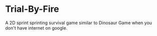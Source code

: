 # Trial-By-Fire
A 2D sprint sprinting survival game similar to Dinosaur Game when you don't have internet on google.

